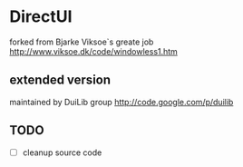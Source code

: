 DirectUI
========

forked from Bjarke Viksoe`s greate job http://www.viksoe.dk/code/windowless1.htm


## extended version

maintained by DuiLib group http://code.google.com/p/duilib


## TODO

- [ ] cleanup source code
